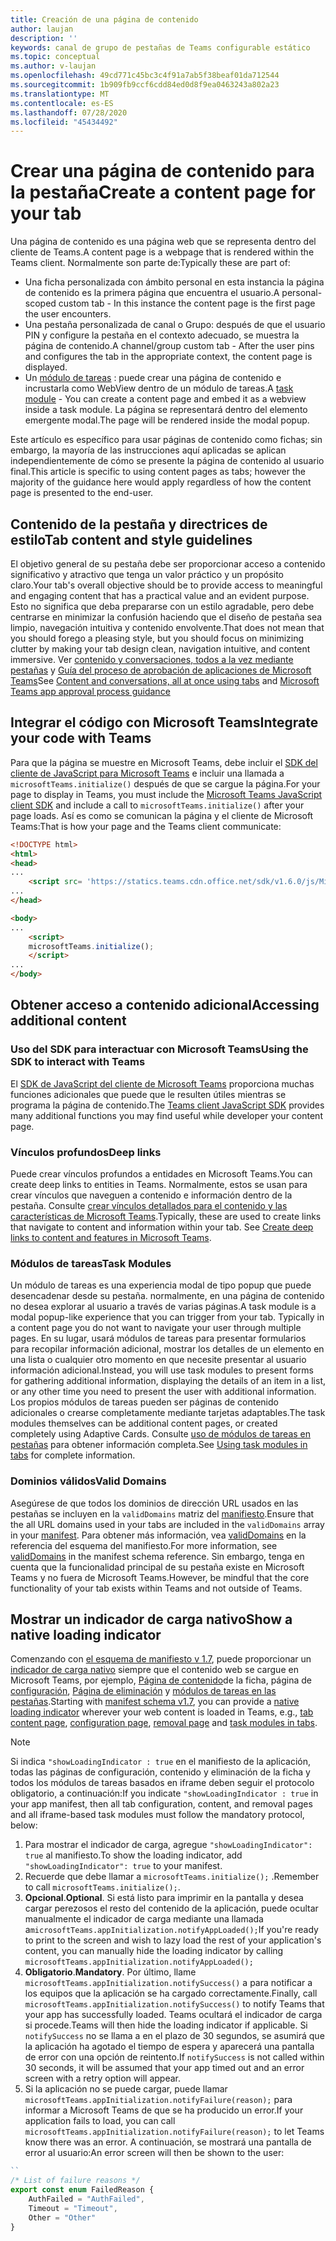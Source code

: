```yaml
---
title: Creación de una página de contenido
author: laujan
description: ''
keywords: canal de grupo de pestañas de Teams configurable estático
ms.topic: conceptual
ms.author: v-laujan
ms.openlocfilehash: 49cd771c45bc3c4f91a7ab5f38beaf01da712544
ms.sourcegitcommit: 1b909fb9ccf6cdd84ed0d8f9ea0463243a802a23
ms.translationtype: MT
ms.contentlocale: es-ES
ms.lasthandoff: 07/28/2020
ms.locfileid: "45434492"
---
```

# <a name="create-a-content-page-for-your-tab"></a><span data-ttu-id="beb0f-103">Crear una página de contenido para la pestaña</span><span class="sxs-lookup"><span data-stu-id="beb0f-103">Create a content page for your tab</span></span>

<span data-ttu-id="beb0f-104">Una página de contenido es una página web que se representa dentro del cliente de Teams.</span><span class="sxs-lookup"><span data-stu-id="beb0f-104">A content page is a webpage that is rendered within the Teams client.</span></span> <span data-ttu-id="beb0f-105">Normalmente son parte de:</span><span class="sxs-lookup"><span data-stu-id="beb0f-105">Typically these are part of:</span></span>

* <span data-ttu-id="beb0f-106">Una ficha personalizada con ámbito personal en esta instancia la página de contenido es la primera página que encuentra el usuario.</span><span class="sxs-lookup"><span data-stu-id="beb0f-106">A personal-scoped custom tab - In this instance the content page is the first page the user encounters.</span></span>
* <span data-ttu-id="beb0f-107">Una pestaña personalizada de canal o Grupo: después de que el usuario PIN y configure la pestaña en el contexto adecuado, se muestra la página de contenido.</span><span class="sxs-lookup"><span data-stu-id="beb0f-107">A channel/group custom tab - After the user pins and configures the tab in the appropriate context, the content page is displayed.</span></span>
* <span data-ttu-id="beb0f-108">Un [módulo de tareas](~/task-modules-and-cards/what-are-task-modules.md) : puede crear una página de contenido e incrustarla como WebView dentro de un módulo de tareas.</span><span class="sxs-lookup"><span data-stu-id="beb0f-108">A [task module](~/task-modules-and-cards/what-are-task-modules.md) - You can create a content page and embed it as a webview inside a task module.</span></span> <span data-ttu-id="beb0f-109">La página se representará dentro del elemento emergente modal.</span><span class="sxs-lookup"><span data-stu-id="beb0f-109">The page will be rendered inside the modal popup.</span></span>

<span data-ttu-id="beb0f-110">Este artículo es específico para usar páginas de contenido como fichas; sin embargo, la mayoría de las instrucciones aquí aplicadas se aplican independientemente de cómo se presente la página de contenido al usuario final.</span><span class="sxs-lookup"><span data-stu-id="beb0f-110">This article is specific to using content pages as tabs; however the majority of the guidance here would apply regardless of how the content page is presented to the end-user.</span></span>

## <a name="tab-content-and-style-guidelines"></a><span data-ttu-id="beb0f-111">Contenido de la pestaña y directrices de estilo</span><span class="sxs-lookup"><span data-stu-id="beb0f-111">Tab content and style guidelines</span></span>

<span data-ttu-id="beb0f-112">El objetivo general de su pestaña debe ser proporcionar acceso a contenido significativo y atractivo que tenga un valor práctico y un propósito claro.</span><span class="sxs-lookup"><span data-stu-id="beb0f-112">Your tab's overall objective should be to provide access to meaningful and engaging content that has a practical value and an evident purpose.</span></span> <span data-ttu-id="beb0f-113">Esto no significa que deba prepararse con un estilo agradable, pero debe centrarse en minimizar la confusión haciendo que el diseño de pestaña sea limpio, navegación intuitiva y contenido envolvente.</span><span class="sxs-lookup"><span data-stu-id="beb0f-113">That does not mean that you should forego a pleasing style, but you should focus on minimizing clutter by making your tab design clean, navigation intuitive, and content immersive.</span></span> <span data-ttu-id="beb0f-114">Ver [contenido y conversaciones, todos a la vez mediante pestañas](~/tabs/design/tabs.md) y [Guía del proceso de aprobación de aplicaciones de Microsoft Teams](~/concepts/deploy-and-publish/appsource/prepare/frequently-failed-cases.md)</span><span class="sxs-lookup"><span data-stu-id="beb0f-114">See [Content and conversations, all at once using tabs](~/tabs/design/tabs.md) and [Microsoft Teams app approval process guidance](~/concepts/deploy-and-publish/appsource/prepare/frequently-failed-cases.md)</span></span>

## <a name="integrate-your-code-with-teams"></a><span data-ttu-id="beb0f-115">Integrar el código con Microsoft Teams</span><span class="sxs-lookup"><span data-stu-id="beb0f-115">Integrate your code with Teams</span></span>

<span data-ttu-id="beb0f-116">Para que la página se muestre en Microsoft Teams, debe incluir el [SDK del cliente de JavaScript para Microsoft Teams](/javascript/api/overview/msteams-client?view=msteams-client-js-latest) e incluir una llamada a `microsoftTeams.initialize()` después de que se cargue la página.</span><span class="sxs-lookup"><span data-stu-id="beb0f-116">For your page to display in Teams, you must include the [Microsoft Teams JavaScript client SDK](/javascript/api/overview/msteams-client?view=msteams-client-js-latest) and include a call to `microsoftTeams.initialize()` after your page loads.</span></span> <span data-ttu-id="beb0f-117">Así es como se comunican la página y el cliente de Microsoft Teams:</span><span class="sxs-lookup"><span data-stu-id="beb0f-117">That is how your page and the Teams client communicate:</span></span>

```html
<!DOCTYPE html>
<html>
<head>
...
    <script src= 'https://statics.teams.cdn.office.net/sdk/v1.6.0/js/MicrosoftTeams.min.js'></script>
...
</head>

<body>
...
    <script>
    microsoftTeams.initialize();
    </script>
...
</body>
```

## <a name="accessing-additional-content"></a><span data-ttu-id="beb0f-118">Obtener acceso a contenido adicional</span><span class="sxs-lookup"><span data-stu-id="beb0f-118">Accessing additional content</span></span>

### <a name="using-the-sdk-to-interact-with-teams"></a><span data-ttu-id="beb0f-119">Uso del SDK para interactuar con Microsoft Teams</span><span class="sxs-lookup"><span data-stu-id="beb0f-119">Using the SDK to interact with Teams</span></span>

<span data-ttu-id="beb0f-120">El [SDK de JavaScript del cliente de Microsoft Teams](~/tabs/how-to/using-teams-client-sdk.md) proporciona muchas funciones adicionales que puede que le resulten útiles mientras se programa la página de contenido.</span><span class="sxs-lookup"><span data-stu-id="beb0f-120">The [Teams client JavaScript SDK](~/tabs/how-to/using-teams-client-sdk.md) provides many additional functions you may find useful while developer your content page.</span></span>

### <a name="deep-links"></a><span data-ttu-id="beb0f-121">Vínculos profundos</span><span class="sxs-lookup"><span data-stu-id="beb0f-121">Deep links</span></span>

<span data-ttu-id="beb0f-122">Puede crear vínculos profundos a entidades en Microsoft Teams.</span><span class="sxs-lookup"><span data-stu-id="beb0f-122">You can create deep links to entities in Teams.</span></span> <span data-ttu-id="beb0f-123">Normalmente, estos se usan para crear vínculos que naveguen a contenido e información dentro de la pestaña. Consulte [crear vínculos detallados para el contenido y las características de Microsoft Teams](~/concepts/build-and-test/deep-links.md).</span><span class="sxs-lookup"><span data-stu-id="beb0f-123">Typically, these are used to create links that navigate to content and information within your tab. See [Create deep links to content and features in Microsoft Teams](~/concepts/build-and-test/deep-links.md).</span></span>

### <a name="task-modules"></a><span data-ttu-id="beb0f-124">Módulos de tareas</span><span class="sxs-lookup"><span data-stu-id="beb0f-124">Task Modules</span></span>

<span data-ttu-id="beb0f-125">Un módulo de tareas es una experiencia modal de tipo popup que puede desencadenar desde su pestaña. normalmente, en una página de contenido no desea explorar al usuario a través de varias páginas.</span><span class="sxs-lookup"><span data-stu-id="beb0f-125">A task module is a modal popup-like experience that you can trigger from your tab. Typically in a content page you do not want to navigate your user through multiple pages.</span></span> <span data-ttu-id="beb0f-126">En su lugar, usará módulos de tareas para presentar formularios para recopilar información adicional, mostrar los detalles de un elemento en una lista o cualquier otro momento en que necesite presentar al usuario información adicional.</span><span class="sxs-lookup"><span data-stu-id="beb0f-126">Instead, you will use task modules to present forms for gathering additional information, displaying the details of an item in a list, or any other time you need to present the user with additional information.</span></span> <span data-ttu-id="beb0f-127">Los propios módulos de tareas pueden ser páginas de contenido adicionales o crearse completamente mediante tarjetas adaptables.</span><span class="sxs-lookup"><span data-stu-id="beb0f-127">The task modules themselves can be additional content pages, or created completely using Adaptive Cards.</span></span> <span data-ttu-id="beb0f-128">Consulte [uso de módulos de tareas en pestañas](~/task-modules-and-cards/task-modules/task-modules-tabs.md) para obtener información completa.</span><span class="sxs-lookup"><span data-stu-id="beb0f-128">See [Using task modules in tabs](~/task-modules-and-cards/task-modules/task-modules-tabs.md) for complete information.</span></span>

### <a name="valid-domains"></a><span data-ttu-id="beb0f-129">Dominios válidos</span><span class="sxs-lookup"><span data-stu-id="beb0f-129">Valid Domains</span></span>

<span data-ttu-id="beb0f-130">Asegúrese de que todos los dominios de dirección URL usados en las pestañas se incluyen en la `validDomains` matriz del [manifiesto](~/concepts/build-and-test/apps-package.md).</span><span class="sxs-lookup"><span data-stu-id="beb0f-130">Ensure that the all URL domains used in your tabs are included in the `validDomains` array in your [manifest](~/concepts/build-and-test/apps-package.md).</span></span> <span data-ttu-id="beb0f-131">Para obtener más información, vea [validDomains](~/resources/schema/manifest-schema.md#validdomains) en la referencia del esquema del manifiesto.</span><span class="sxs-lookup"><span data-stu-id="beb0f-131">For more information, see [validDomains](~/resources/schema/manifest-schema.md#validdomains) in the manifest schema reference.</span></span> <span data-ttu-id="beb0f-132">Sin embargo, tenga en cuenta que la funcionalidad principal de su pestaña existe en Microsoft Teams y no fuera de Microsoft Teams.</span><span class="sxs-lookup"><span data-stu-id="beb0f-132">However, be mindful that the core functionality of your tab exists within Teams and not outside of Teams.</span></span>

## <a name="show-a-native-loading-indicator"></a><span data-ttu-id="beb0f-133">Mostrar un indicador de carga nativo</span><span class="sxs-lookup"><span data-stu-id="beb0f-133">Show a native loading indicator</span></span>

<span data-ttu-id="beb0f-134">Comenzando con [el esquema de manifiesto v 1.7](../../../resources/schema/manifest-schema.md), puede proporcionar un [indicador de carga nativo](../../../resources/schema/manifest-schema.md#showloadingindicator) siempre que el contenido web se cargue en Microsoft Teams, por ejemplo, [Página de contenido](#integrate-your-code-with-teams)de la ficha, página de [configuración](configuration-page.md), [Página de eliminación](removal-page.md) y [módulos de tareas en las pestañas](../../../task-modules-and-cards/task-modules/task-modules-tabs.md).</span><span class="sxs-lookup"><span data-stu-id="beb0f-134">Starting with [manifest schema v1.7](../../../resources/schema/manifest-schema.md), you can provide a [native loading indicator](../../../resources/schema/manifest-schema.md#showloadingindicator) wherever your web content is loaded in Teams, e.g., [tab content page](#integrate-your-code-with-teams), [configuration page](configuration-page.md), [removal page](removal-page.md) and [task modules in tabs](../../../task-modules-and-cards/task-modules/task-modules-tabs.md).</span></span>

> [!NOTE]
> <span data-ttu-id="beb0f-135">Si indica `"showLoadingIndicator : true` en el manifiesto de la aplicación, todas las páginas de configuración, contenido y eliminación de la ficha y todos los módulos de tareas basados en iframe deben seguir el protocolo obligatorio, a continuación:</span><span class="sxs-lookup"><span data-stu-id="beb0f-135">If you indicate  `"showLoadingIndicator : true`  in your app manifest, then all tab configuration, content, and removal pages and all iframe-based task modules must follow the mandatory protocol, below:</span></span>

1. <span data-ttu-id="beb0f-136">Para mostrar el indicador de carga, agregue `"showLoadingIndicator": true` al manifiesto.</span><span class="sxs-lookup"><span data-stu-id="beb0f-136">To show the loading indicator, add `"showLoadingIndicator": true` to your manifest.</span></span> 
2. <span data-ttu-id="beb0f-137">Recuerde que debe llamar a `microsoftTeams.initialize();` .</span><span class="sxs-lookup"><span data-stu-id="beb0f-137">Remember to call `microsoftTeams.initialize();`.</span></span>
3. <span data-ttu-id="beb0f-138">**Opcional**.</span><span class="sxs-lookup"><span data-stu-id="beb0f-138">**Optional**.</span></span> <span data-ttu-id="beb0f-139">Si está listo para imprimir en la pantalla y desea cargar perezosos el resto del contenido de la aplicación, puede ocultar manualmente el indicador de carga mediante una llamada a`microsoftTeams.appInitialization.notifyAppLoaded();`</span><span class="sxs-lookup"><span data-stu-id="beb0f-139">If you're ready to print to the screen and wish to lazy load the rest of your application's content, you can manually hide the loading indicator by calling `microsoftTeams.appInitialization.notifyAppLoaded();`</span></span>
4. <span data-ttu-id="beb0f-140">**Obligatorio**.</span><span class="sxs-lookup"><span data-stu-id="beb0f-140">**Mandatory**.</span></span> <span data-ttu-id="beb0f-141">Por último, llame `microsoftTeams.appInitialization.notifySuccess()` a para notificar a los equipos que la aplicación se ha cargado correctamente.</span><span class="sxs-lookup"><span data-stu-id="beb0f-141">Finally, call `microsoftTeams.appInitialization.notifySuccess()` to notify Teams that your app has successfully loaded.</span></span> <span data-ttu-id="beb0f-142">Teams ocultará el indicador de carga si procede.</span><span class="sxs-lookup"><span data-stu-id="beb0f-142">Teams will then hide the loading indicator if applicable.</span></span> <span data-ttu-id="beb0f-143">Si `notifySuccess` no se llama a en el plazo de 30 segundos, se asumirá que la aplicación ha agotado el tiempo de espera y aparecerá una pantalla de error con una opción de reintento.</span><span class="sxs-lookup"><span data-stu-id="beb0f-143">If  `notifySuccess`  is not called within 30 seconds, it will be assumed that your app timed out and an error screen with a retry option will appear.</span></span>
5. <span data-ttu-id="beb0f-144">Si la aplicación no se puede cargar, puede llamar `microsoftTeams.appInitialization.notifyFailure(reason);` para informar a Microsoft Teams de que se ha producido un error.</span><span class="sxs-lookup"><span data-stu-id="beb0f-144">If your application fails to load, you can call `microsoftTeams.appInitialization.notifyFailure(reason);` to let Teams know there was an error.</span></span> <span data-ttu-id="beb0f-145">A continuación, se mostrará una pantalla de error al usuario:</span><span class="sxs-lookup"><span data-stu-id="beb0f-145">An error screen will then be shown to the user:</span></span>

```typescript
``
/* List of failure reasons */
export const enum FailedReason {
    AuthFailed = "AuthFailed",
    Timeout = "Timeout",
    Other = "Other"
}
```
>
